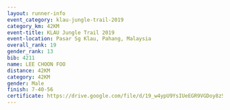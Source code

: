 ```yaml
---
layout: runner-info 
event_category: klau-jungle-trail-2019 
category_km: 42KM 
event-title: KLAU Jungle Trail 2019 
event-location: Pasar Sg Klau, Pahang, Malaysia 
overall_rank: 19
gender_rank: 13
bib: 4211
name: LEE CHOON FOO
distance: 42KM
category: 42KM
gender: Male
finish: 7-40-56
certificate: https://drive.google.com/file/d/19_w4ypU9YsIUeEGR9VGDoy8zSiBcSb-K/view?usp=sharing
---
```

